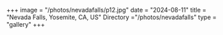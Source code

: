 +++
image = "/photos/nevadafalls/p12.jpg"
date = "2024-08-11"
title = "Nevada Falls, Yosemite, CA, US"
Directory ="/photos/nevadafalls"
type = "gallery"
+++

